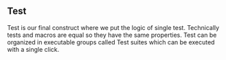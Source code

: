 ## Test

Test is our final construct where we put the logic of single test. Technically tests and macros are equal so they have the same properties. Test can be organized in executable groups called Test suites which can be executed with a single click.  
